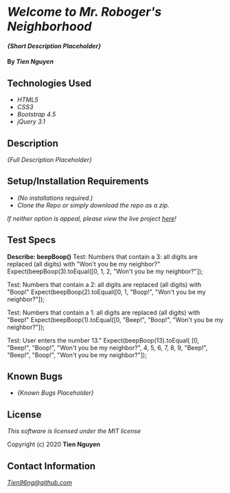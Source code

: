 # _Welcome to Mr. Roboger's Neighborhood_

#### _{Short Description Placeholder}_

#### By _**Tien Nguyen**_

## Technologies Used
* _HTML5_
* _CSS3_
* _Bootstrap 4.5_
* _jQuery 3.1_

## Description
_{Full Description Placeholder}_

## Setup/Installation Requirements
* _(No installations required.)_
* _Clone the Repo or simply download the repo as a zip._

_If neither option is appeal, please view the live project [here](https://tien96ng.github.io/mr-roboger-neighborhood/)!_

## Test Specs
**Describe: beepBoop()**
Test: Numbers that contain a 3: all digits are replaced (all digits) with "Won't you be my neighbor?"
Expect(beepBoop(3).toEqual([0, 1, 2, "Won't you be my neighbor?"]);

Test: Numbers that contain a 2: all digits are replaced (all digits) with "Boop!"
Expect(beepBoop(2).toEqual([0, 1, "Boop!", "Won't you be my neighbor?"]);

Test: Numbers that contain a 1: all digits are replaced (all digits) with "Beep!"
Expect(beepBoop(1).toEqual([0, "Beep!", "Boop!", "Won't you be my neighbor?"]);

Test: User enters the number 13."
Expect(beepBoop(13).toEqual(
  [0, "Beep!", "Boop!", "Won't you be my neighbor?", 4, 5, 6, 7, 8, 9, "Beep!", "Beep!", "Boop!", "Won't you be my neighbor?"]);

## Known Bugs
* _{Known Bugs Placeholder}_



## License
_This software is licensed under the MIT license_

Copyright (c) 2020 __Tien Nguyen__

## Contact Information
_<Tien96ng@github.com>_